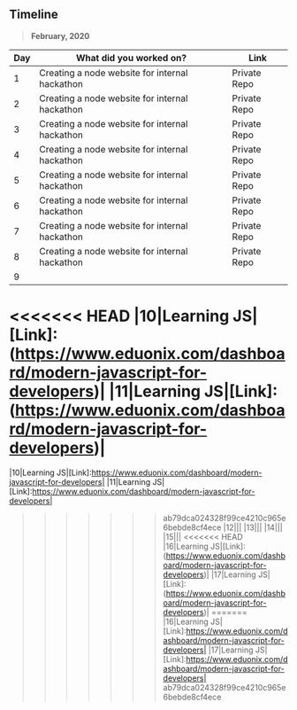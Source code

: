 ## Timeline

> **February, 2020**

| Day | What did you worked on?  | Link    |
| --- | ------------------------ | ------- |
|1|Creating a node website for internal hackathon|Private Repo|
|2|Creating a node website for internal hackathon|Private Repo|
|3|Creating a node website for internal hackathon|Private Repo|
|4|Creating a node website for internal hackathon|Private Repo|
|5|Creating a node website for internal hackathon|Private Repo|
|6|Creating a node website for internal hackathon|Private Repo|
|7|Creating a node website for internal hackathon|Private Repo|
|8|Creating a node website for internal hackathon|Private Repo|
|9|||
<<<<<<< HEAD
|10|Learning JS|[Link]:(https://www.eduonix.com/dashboard/modern-javascript-for-developers)|
|11|Learning JS|[Link]:(https://www.eduonix.com/dashboard/modern-javascript-for-developers)|
=======
|10|Learning JS|[Link]:https://www.eduonix.com/dashboard/modern-javascript-for-developers|
|11|Learning JS|[Link]:https://www.eduonix.com/dashboard/modern-javascript-for-developers|
>>>>>>> ab79dca024328f99ce4210c965e6bebde8cf4ece
|12|||
|13|||
|14|||
|15|||
<<<<<<< HEAD
|16|Learning JS|[Link]:(https://www.eduonix.com/dashboard/modern-javascript-for-developers)|
|17|Learning JS|[Link]:(https://www.eduonix.com/dashboard/modern-javascript-for-developers)|
=======
|16|Learning JS|[Link]:https://www.eduonix.com/dashboard/modern-javascript-for-developers|
|17|Learning JS|[Link]:https://www.eduonix.com/dashboard/modern-javascript-for-developers|
>>>>>>> ab79dca024328f99ce4210c965e6bebde8cf4ece
